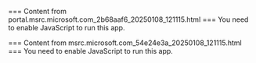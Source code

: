 === Content from portal.msrc.microsoft.com_2b68aaf6_20250108_121115.html ===
You need to enable JavaScript to run this app.

=== Content from msrc.microsoft.com_54e24e3a_20250108_121115.html ===
You need to enable JavaScript to run this app.
